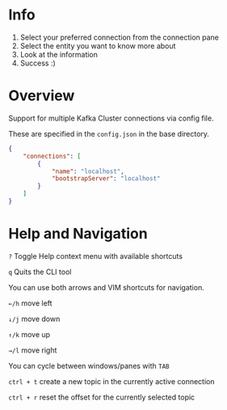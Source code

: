 # Info

1. Select your preferred connection from the connection pane
2. Select the entity you want to know more about
3. Look at the information
4. Success :)

# Overview

Support for multiple Kafka Cluster connections via config file.

These are specified in the ```config.json``` in the base directory.

```json
{
    "connections": [
        {
            "name": "localhost",
            "bootstrapServer": "localhost"
        }
    ]
}
```

# Help and Navigation

```?``` Toggle Help context menu with available shortcuts

```q``` Quits the CLI tool

You can use both arrows and VIM shortcuts for navigation.

```←/h``` move left

```↓/j``` move down

```↑/k``` move up

```→/l``` move right

You can cycle between windows/panes with `TAB`

```ctrl + t``` create a new topic in the currently active connection

```ctrl + r``` reset the offset for the currently selected topic
